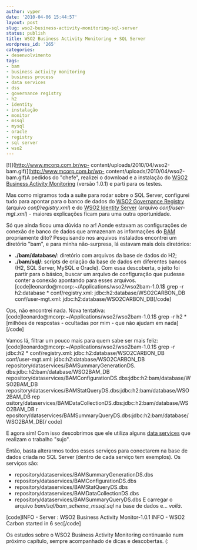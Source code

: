 ```yaml
---
author: vyper
date: '2010-04-06 15:44:57'
layout: post
slug: wso2-business-activity-monitoring-sql-server
status: publish
title: WSO2 Business Activity Monitoring + SQL Server
wordpress_id: '265'
categories:
- desenvolvimento
tags:
- bam
- business activity monitoring
- business process
- data services
- dss
- governance registry
- h2
- identity
- instalação
- monitor
- mssql
- mysql
- oracle
- registry
- sql server
- wso2
---
```


[![](http://www.mcorp.com.br/wp-
content/uploads/2010/04/wso2-bam.gif)](http://www.mcorp.com.br/wp-
content/uploads/2010/04/wso2-bam.gif)A pedidos do "chefe", realizei o download
e a instalação do [WSO2 Business Activity
Monitoring](http://wso2.org/downloads/bam) (versão 1.0.1) e parti para os
testes.

Mas como migramos toda a suíte para rodar sobre o SQL Server, configurei tudo
para apontar para o banco de dados do [WSO2 Governance
Registry](http://wso2.org/downloads/governance-registry) (arquivo
_conf/registry.xml_) e do [WSO2 Identity
Server](http://wso2.org/downloads/identity) (arquivo _conf/user-mgt.xml_) -
maiores explicações ficam para uma outra oportunidade.

Só que ainda ficou uma dúvida no ar! Aonde estavam as configurações de conexão
de banco de dados que armazenam as informações do [BAM](/glossario/#BAM)
propriamente dito? Pesquisando nos arquivos instalados encontrei um diretório
"bam", e para minha não-surpresa, lá estavam mais dois diretórios:

  * **./bam/database/**: diretório com arquivos da base de dados do H2;
  * **./bam/sql/**: scripts de criação da base de dados em diferentes bancos (H2, SQL Server, MySQL e Oracle).
Com essa descoberta, o jeito foi partir para o básico, buscar um arquivo de
configuração que pudesse conter a conexão apontando para esses arquivos.
[code]leonardo@mcorp:~/Applications/wso2/wso2bam-1.0.1$ grep -r h2:database *
conf/registry.xml: jdbc:h2:database/WSO2CARBON_DB conf/user-mgt.xml:
jdbc:h2:database/WSO2CARBON_DB[/code]

Ops, não encontrei nada. Nova tentativa:
[code]leonardo@mcorp:~/Applications/wso2/wso2bam-1.0.1$ grep -r h2 * [milhões
de respostas - ocultadas por mim - que não ajudam em nada][/code]

Vamos lá, filtrar um pouco mais para quem sabe ser mais feliz:
[code]leonardo@mcorp:~/Applications/wso2/wso2bam-1.0.1$ grep -r jdbc:h2 *
conf/registry.xml: jdbc:h2:database/WSO2CARBON_DB conf/user-mgt.xml:
jdbc:h2:database/WSO2CARBON_DB repository/dataservices/BAMSummaryGenerationDS.
dbs:jdbc:h2:bam/database/WSO2BAM_DB
repository/dataservices/BAMConfigurationDS.dbs:jdbc:h2:bam/database/WSO2BAM_DB
repository/dataservices/BAMStatQueryDS.dbs:jdbc:h2:bam/database/WSO2BAM_DB rep
ository/dataservices/BAMDataCollectionDS.dbs:jdbc:h2:bam/database/WSO2BAM_DB r
epository/dataservices/BAMSummaryQueryDS.dbs:jdbc:h2:bam/database/WSO2BAM_DB[/
code]

E agora sim! Com isso descobrimos que ele utiliza alguns [data
services](/glossario/#DataServices) que realizam o trabalho "sujo".

Então, basta alterarmos todos esses serviços para conectarem na base de dados
criada no SQL Server (dentro de cada serviço tem exemplos). Os serviços são:

  * repository/dataservices/BAMSummaryGenerationDS.dbs
  * repository/dataservices/BAMConfigurationDS.dbs
  * repository/dataservices/BAMStatQueryDS.dbs
  * repository/dataservices/BAMDataCollectionDS.dbs
  * repository/dataservices/BAMSummaryQueryDS.dbs
E carregar o arquivo _bam/sql/bam_schema_mssql.sql_ na base de dados e...
_voilà_.

[code]INFO - Server : WSO2 Business Activity Monitor-1.0.1 INFO - WSO2 Carbon
started in 6 sec[/code]

Os estudos sobre o WSO2 Business Activity Monitoring continuarão num próximo
capítulo, sempre acompanhado de dicas e descobertas. (:

